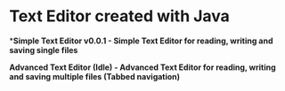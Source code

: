 # Text Editor created with Java
***Simple Text Editor v0.0.1 - Simple Text Editor for reading, writing and saving single files**

**Advanced Text Editor (Idle) - Advanced Text Editor for reading, writing and saving multiple files (Tabbed navigation)**
